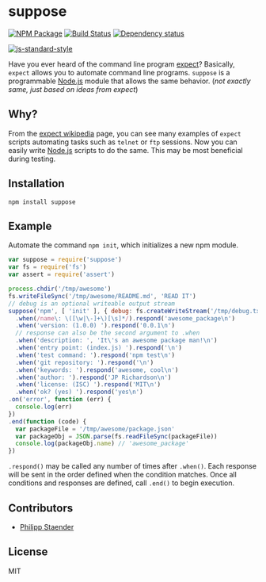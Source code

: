 # suppose

[![NPM Package](https://img.shields.io/npm/v/suppose.svg?style=flat-square)](https://www.npmjs.org/package/suppose)
[![Build Status](https://img.shields.io/travis/jprichardson/node-suppose.svg?branch=master&style=flat-square)](https://travis-ci.org/jprichardson/node-suppose)
[![Dependency status](https://img.shields.io/david/jprichardson/node-suppose.svg?style=flat-square)](https://david-dm.org/jprichardson/node-suppose#info=dependencies)

[![js-standard-style](https://cdn.rawgit.com/feross/standard/master/badge.svg)](https://github.com/feross/standard)

Have you ever heard of the command line program [expect][1]? Basically, `expect` allows you to automate command line programs. `suppose` is a programmable [Node.js][2] module that allows the same behavior. (*not exactly same, just based on ideas from expect*)

## Why?

From the [expect wikipedia][1] page, you can see many examples of `expect` scripts automating tasks such as `telnet` or `ftp` sessions. Now you can easily write [Node.js][2] scripts to do the same. This may be most beneficial during testing.

## Installation

```shell
npm install suppose
```

## Example

Automate the command `npm init`, which initializes a new npm module.

```js
var suppose = require('suppose')
var fs = require('fs')
var assert = require('assert')

process.chdir('/tmp/awesome')
fs.writeFileSync('/tmp/awesome/README.md', 'READ IT')
// debug is an optional writeable output stream
suppose('npm', [ 'init' ], { debug: fs.createWriteStream('/tmp/debug.txt') })
  .when(/name\: \([\w|\-]+\)[\s]*/).respond('awesome_package\n')
  .when('version: (1.0.0) ').respond('0.0.1\n')
  // response can also be the second argument to .when
  .when('description: ', 'It\'s an awesome package man!\n')
  .when('entry point: (index.js) ').respond('\n')
  .when('test command: ').respond('npm test\n')
  .when('git repository: ').respond('\n')
  .when('keywords: ').respond('awesome, cool\n')
  .when('author: ').respond('JP Richardson\n')
  .when('license: (ISC) ').respond('MIT\n')
  .when('ok? (yes) ').respond('yes\n')
.on('error', function (err) {
  console.log(err)
})
.end(function (code) {
  var packageFile = '/tmp/awesome/package.json'
  var packageObj = JSON.parse(fs.readFileSync(packageFile))
  console.log(packageObj.name) // 'awesome_package'
})
```

`.respond()` may be called any number of times after `.when()`.  Each response will be sent in the order defined when the condition matches.  Once all
conditions and responses are defined, call `.end()` to begin execution.

## Contributors

  - [Philipp Staender](https://github.com/pstaender)

## License

MIT

[1]: http://en.wikipedia.org/wiki/Expect
[2]: http://nodejs.org/
[aboutjp]: http://about.me/jprichardson
[twitter]: http://twitter.com/jprichardson
[procbits]: http://procbits.com
[gitpilot]: http://gitpilot.com
